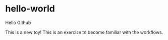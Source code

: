 # hello-world
Hello Github

This is a new toy!  This is an exercise to become familiar with the workflows.
